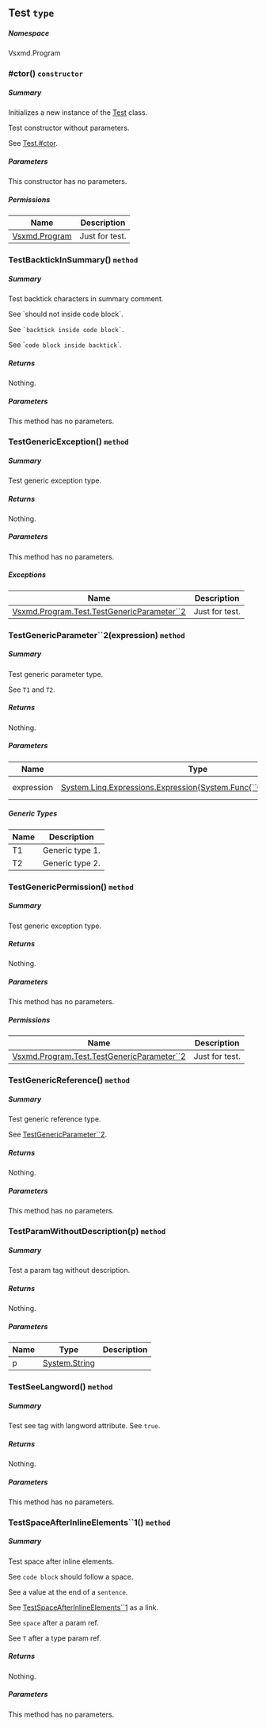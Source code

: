 <a name='T-Vsxmd-Program-Test'></a>
## Test `type`

##### Namespace

Vsxmd.Program

<a name='M-Vsxmd-Program-Test-#ctor'></a>
### #ctor() `constructor`

##### Summary

Initializes a new instance of the [Test](/Vsxmd-Program/Vsxmd-Program-Test.md/#T-Vsxmd-Program-Test) class.

Test constructor without parameters.

See [Test.#ctor](/Vsxmd-Program/Vsxmd-Program-Test.md/#M-Vsxmd-Program-Test-#ctor).

##### Parameters

This constructor has no parameters.

##### Permissions

| Name | Description |
| ---- | ----------- |
| [Vsxmd.Program](/Vsxmd/Vsxmd-Program.md/#T-Vsxmd-Program) | Just for test. |

<a name='M-Vsxmd-Program-Test-TestBacktickInSummary'></a>
### TestBacktickInSummary() `method`

##### Summary

Test backtick characters in summary comment.

See \`should not inside code block\`.

See `` `backtick inside code block` ``.

See \``code block inside backtick`\`.

##### Returns

Nothing.

##### Parameters

This method has no parameters.

<a name='M-Vsxmd-Program-Test-TestGenericException'></a>
### TestGenericException() `method`

##### Summary

Test generic exception type.

##### Returns

Nothing.

##### Parameters

This method has no parameters.

##### Exceptions

| Name | Description |
| ---- | ----------- |
| [Vsxmd.Program.Test.TestGenericParameter\`\`2](/Vsxmd-Program/Vsxmd-Program-Test.md/#M-Vsxmd-Program-Test-TestGenericParameter``2-System-Linq-Expressions-Expression{System-Func{``0,``1,System-String}}-) | Just for test. |

<a name='M-Vsxmd-Program-Test-TestGenericParameter``2-System-Linq-Expressions-Expression{System-Func{``0,``1,System-String}}-'></a>
### TestGenericParameter\`\`2(expression) `method`

##### Summary

Test generic parameter type.

See `T1` and `T2`.

##### Returns

Nothing.

##### Parameters

| Name | Type | Description |
| ---- | ---- | ----------- |
| expression | [System.Linq.Expressions.Expression{System.Func{\`\`0,\`\`1,System.String}}](http://msdn.microsoft.com/query/dev14.query?appId=Dev14IDEF1&l=EN-US&k=k:System.Linq.Expressions.Expression) | The linq expression. |

##### Generic Types

| Name | Description |
| ---- | ----------- |
| T1 | Generic type 1. |
| T2 | Generic type 2. |

<a name='M-Vsxmd-Program-Test-TestGenericPermission'></a>
### TestGenericPermission() `method`

##### Summary

Test generic exception type.

##### Returns

Nothing.

##### Parameters

This method has no parameters.

##### Permissions

| Name | Description |
| ---- | ----------- |
| [Vsxmd.Program.Test.TestGenericParameter\`\`2](/Vsxmd-Program/Vsxmd-Program-Test.md/#M-Vsxmd-Program-Test-TestGenericParameter``2-System-Linq-Expressions-Expression{System-Func{``0,``1,System-String}}-) | Just for test. |

<a name='M-Vsxmd-Program-Test-TestGenericReference'></a>
### TestGenericReference() `method`

##### Summary

Test generic reference type.

See [TestGenericParameter\`\`2](/Vsxmd-Program/Vsxmd-Program-Test.md/#M-Vsxmd-Program-Test-TestGenericParameter``2-System-Linq-Expressions-Expression{System-Func{``0,``1,System-String}}-).

##### Returns

Nothing.

##### Parameters

This method has no parameters.

<a name='M-Vsxmd-Program-Test-TestParamWithoutDescription-System-String-'></a>
### TestParamWithoutDescription(p) `method`

##### Summary

Test a param tag without description.

##### Returns

Nothing.

##### Parameters

| Name | Type | Description |
| ---- | ---- | ----------- |
| p | [System.String](http://msdn.microsoft.com/query/dev14.query?appId=Dev14IDEF1&l=EN-US&k=k:System.String) |  |

<a name='M-Vsxmd-Program-Test-TestSeeLangword'></a>
### TestSeeLangword() `method`

##### Summary

Test see tag with langword attribute. See `true`.

##### Returns

Nothing.

##### Parameters

This method has no parameters.

<a name='M-Vsxmd-Program-Test-TestSpaceAfterInlineElements``1-System-Boolean-'></a>
### TestSpaceAfterInlineElements\`\`1() `method`

##### Summary

Test space after inline elements.

See `code block` should follow a space.

See a value at the end of a `sentence`.

See [TestSpaceAfterInlineElements\`\`1](/Vsxmd-Program/Vsxmd-Program-Test.md/#M-Vsxmd-Program-Test-TestSpaceAfterInlineElements``1-System-Boolean-) as a link.

See `space` after a param ref.

See `T` after a type param ref.

##### Returns

Nothing.

##### Parameters

This method has no parameters.
